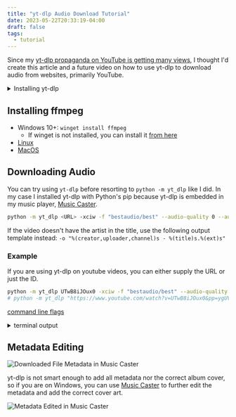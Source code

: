 ```yaml
---
title: "yt-dlp Audio Download Tutorial"
date: 2023-05-22T20:33:19-04:00
draft: false
tags:
  - tutorial
---
```


Since my [yt-dlp propaganda on YouTube is getting many views](https://www.youtube.com/watch?v=Tq9qpA2QOTI), I thought I'd create this article and a future video on how to use yt-dlp to download audio from websites, primarily YouTube.

<details><summary>Installing yt-dlp</summary>

- [Windows download](https://github.com/yt-dlp/yt-dlp/releases/latest/download/yt-dlp.exe)
  - `winget install yt-dlp`
  - `choco install yt-dlp`
  - `scoop install yt-dlp`
- [macOS download](https://github.com/yt-dlp/yt-dlp/releases/latest/download/yt-dlp_macos)
  - `brew install yt-dlp`
- [Linux download](https://github.com/yt-dlp/yt-dlp/releases/latest/download/yt-dlp)
  - `sudo pacman -Syu yt-dlp --noconfirm`

  - ```sh
    sudo add-apt-repository ppa:tomtomtom/yt-dlp    # Add ppa repo to apt
    sudo apt update                         # Update package list
    sudo apt install -y yt-dlp              # Install yt-dlp
    ```

- Via Python 3+
  - Windows: `python -m pip install -U yt-dlp`
  - Other: `python3 -m pip install -U yt-dlp`

</details>

## Installing ffmpeg

- Windows 10+: `winget install ffmpeg`
  - If winget is not installed, you can install it [from here](https://apps.microsoft.com/store/detail/app-installer/9NBLGGH4NNS1)
- [Linux](https://ffmpeg.org/download.html#build-linux)
- [MacOS](https://ffmpeg.org/download.html#build-mac)

## Downloading Audio

You can try using `yt-dlp` before resorting to `python -m yt_dlp` like I did. In my case I installed yt-dlp with Python's pip because yt-dlp is embedded in my music player, [Music Caster](https://github.com/elibroftw/music-caster/#readme).

```sh
python -m yt_dlp <URL> -xciw -f "bestaudio/best" --audio-quality 0 --audio-format mp3 --embed-thumbnail --embed-metadata -o "%(title)s.%(ext)s"
```

If the video doesn't have the artist in the title, use the following output template instead: `-o "%(creator,uploader,channel)s - %(title)s.%(ext)s"`

### Example

If you are using yt-dlp on youtube videos, you can either supply the URL or just the ID.

```sh
python -m yt_dlp UTwB8iJOux0 -xciw -f "bestaudio/best" --audio-quality 0 --audio-format mp3 --embed-thumbnail --embed-metadata -o "%(title)s.%(ext)s"
# python -m yt_dlp "https://www.youtube.com/watch?v=UTwB8iJOux0&pp=ygUVc2V3ZXJzbHZ0IGFsbCB0aGUgam95" -xciw -f "bestaudio/best" --audio-format mp3 --embed-thumbnail --embed-metadata -o "%(title)s.%(ext)s"
```

[command line flags](https://github.com/yt-dlp/yt-dlp#filesystem-options)

<details><summary>terminal output</summary>

```sh
[youtube] Extracting URL: UTwB8iJOux0
[youtube] UTwB8iJOux0: Downloading webpage
[youtube] UTwB8iJOux0: Downloading android player API JSON
[info] UTwB8iJOux0: Downloading 1 format(s): 251
[info] Downloading video thumbnail 41 ...
[info] Writing video thumbnail 41 to: Sewerslvt - all the joy In life was gone once you left.webp
[dashsegments] Total fragments: 1
[download] Destination: Sewerslvt - all the joy In life was gone once you left.webm
[download] 100% of    5.87MiB in 00:00:02 at 2.68MiB/s
[ExtractAudio] Destination: Sewerslvt - all the joy In life was gone once you left.mp3
Deleting original file Sewerslvt - all the joy In life was gone once you left.webm (pass -k to keep)
[Metadata] Adding metadata to "Sewerslvt - all the joy In life was gone once you left.mp3"
[ThumbnailsConvertor] Converting thumbnail "Sewerslvt - all the joy In life was gone once you left.webp" to png
[EmbedThumbnail] ffmpeg: Adding thumbnail to "Sewerslvt - all the joy In life was gone once you left.mp3"
```

</details>

## Metadata Editing

![Downloaded File Metadata in Music Caster](/images/yt-dlp/music-caster-metadata-before-edit.png)

yt-dlp is not smart enough to add all metadata nor the correct album cover, so if you are on Windows, you can use [Music Caster](https://github.com/elibroftw/music-caster/#readme) to further edit the metadata and add the correct cover art.

![Metadata Edited in Music Caster](/images/yt-dlp/music-caster-metadata-edited.png)
